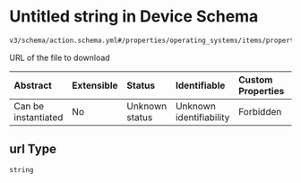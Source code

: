 # Untitled string in Device Schema

```txt
v3/schema/action.schema.yml#/properties/operating_systems/items/properties/steps/items/properties/actions/items/oneOf/23/properties/core:download/properties/files/items/properties/url
```

URL of the file to download

| Abstract            | Extensible | Status         | Identifiable            | Custom Properties | Additional Properties | Access Restrictions | Defined In                                                          |
| :------------------ | :--------- | :------------- | :---------------------- | :---------------- | :-------------------- | :------------------ | :------------------------------------------------------------------ |
| Can be instantiated | No         | Unknown status | Unknown identifiability | Forbidden         | Allowed               | none                | [device.schema.json*](../device.schema.json "open original schema") |

## url Type

`string`
